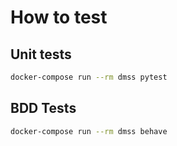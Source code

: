 # How to test

## Unit tests

```bash
docker-compose run --rm dmss pytest
```

## BDD Tests

```bash
docker-compose run --rm dmss behave
```
